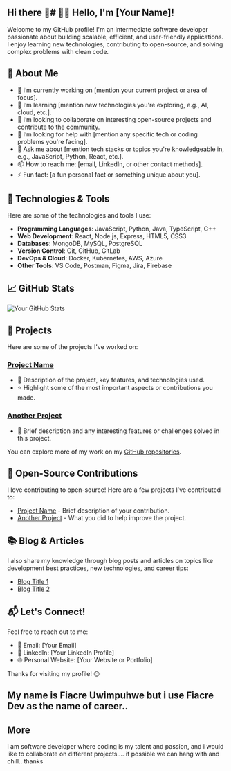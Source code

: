 ## Hi there 👋# 👨‍💻 Hello, I'm [Your Name]!

Welcome to my GitHub profile! I'm an intermediate software developer passionate about building scalable, efficient, and user-friendly applications. I enjoy learning new technologies, contributing to open-source, and solving complex problems with clean code.

## 🚀 About Me

- 🔭 I’m currently working on [mention your current project or area of focus].
- 🌱 I’m learning [mention new technologies you're exploring, e.g., AI, cloud, etc.].
- 👯 I’m looking to collaborate on interesting open-source projects and contribute to the community.
- 🤔 I’m looking for help with [mention any specific tech or coding problems you're facing].
- 💬 Ask me about [mention tech stacks or topics you're knowledgeable in, e.g., JavaScript, Python, React, etc.].
- 📫 How to reach me: [email, LinkedIn, or other contact methods].
- ⚡ Fun fact: [a fun personal fact or something unique about you].

## 🔧 Technologies & Tools

Here are some of the technologies and tools I use:

- **Programming Languages**: JavaScript, Python, Java, TypeScript, C++
- **Web Development**: React, Node.js, Express, HTML5, CSS3
- **Databases**: MongoDB, MySQL, PostgreSQL
- **Version Control**: Git, GitHub, GitLab
- **DevOps & Cloud**: Docker, Kubernetes, AWS, Azure
- **Other Tools**: VS Code, Postman, Figma, Jira, Firebase

## 📈 GitHub Stats

![Your GitHub Stats](https://github-readme-stats.vercel.app/api?username=[your-github-username]&show_icons=true&hide_title=true&count_private=true&hide=prs&theme=tokyonight)

## 🌟 Projects

Here are some of the projects I've worked on:

### [Project Name](link-to-repo)
- 📝 Description of the project, key features, and technologies used.
- ⭐️ Highlight some of the most important aspects or contributions you made.

### [Another Project](link-to-repo)
- 📝 Brief description and any interesting features or challenges solved in this project.

You can explore more of my work on my [GitHub repositories](https://github.com/[your-github-username]).

## 👾 Open-Source Contributions

I love contributing to open-source! Here are a few projects I’ve contributed to:

- [Project Name](link-to-project) - Brief description of your contribution.
- [Another Project](link-to-project) - What you did to help improve the project.

## 📚 Blog & Articles

I also share my knowledge through blog posts and articles on topics like development best practices, new technologies, and career tips:

- [Blog Title 1](link-to-article)
- [Blog Title 2](link-to-article)

## 📬 Let's Connect!

Feel free to reach out to me:

- 📧 Email: [Your Email]
- 💼 LinkedIn: [Your LinkedIn Profile]
- 🌐 Personal Website: [Your Website or Portfolio]

Thanks for visiting my profile! 😊


## My name is Fiacre Uwimpuhwe but i use Fiacre Dev as the name of career..

## More

i am software developer where coding is my talent and passion, and i would like to collaborate on different projects....
if possible we can hang with and chill.. thanks
